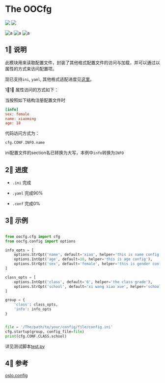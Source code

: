 # The OOCfg 
![](https://img.shields.io/static/v1?label=整体进度&message=60%&color=blue)
![](https://img.shields.io/static/v1?label=license&message=MIT&color=blue)


![a](https://img.shields.io/static/v1?label=ini&message=support&color=succes)
![a](https://img.shields.io/static/v1?label=yaml&message=support&color=success)
![a](https://img.shields.io/static/v1?label=conf&message=support&color=success)

## 1⃣️ <a id="说明">说明</a>

此模块用来读取配置文件，封装了其他格式配置文件的访问与加载，并可以通过以属性的方式来访问配置项。

现已支持`ini`, `yaml`, 其他格式适配进度见[这里](#进度)。

1⃣️1⃣️ 属性访问的方式如下：

当按照如下结构注册配置文件时

```ini
[info]
sex: female
name: xiaoming
age: 18
```

代码访问方式为：

```python
cfg.CONF.INFO.name
```

ini配置文件的section名已转换为大写，本例中`info`转换为`INFO`



## 2⃣️ <a id="进度">进度</a>

- `.ini` 完成

- `.yaml` 完成90%

- `.conf` 完成0%


## 3⃣️ <a id="示例">示例</a>

```python

from oocfg.cfg import cfg
from oocfg.config import options

info_opts = [
    options.StrOpt('name', default='xiao', helper='this is name config'),
    options.IntOpt('age', default=18, helper='this is age config'),
    options.StrOpt('sex', default='female', helper='this is gender config', choices=['female', 'male'])
]

class_opts = [
    options.IntOpt('class', default='6', helper='the class grade'),
    options.StrOpt('school', default='xi wang xiao xue', helper='school name')
]

group = {
    'class': class_opts,
    'info': info_opts
}


file = '/The/path/to/your/config/file/config.ini'
cfg.startup(group, config_file=file)
print(cfg.CONF.CLASS.school)

```

详见测试脚本[test.py](./test.py)

## 4⃣️ <a id="参考">参考</a>

[oslo.config](https://github.com/openstack/oslo.config)